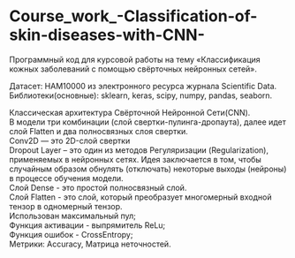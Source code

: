 # Course_work_-Classification-of-skin-diseases-with-CNN-
Программный код для курсовой работы на тему «Классификация кожных заболеваний с помощью свёрточных нейронных сетей».  

Датасет: HAM10000 из электронного ресурса журнала Scientific Data.  
Библиотеки(основные): sklearn, keras, scipy, numpy, pandas, seaborn.  

Классическая архитектура Свёрточной Нейронной Сети(CNN).  
В модели три комбинации (слой свертки-пулинга-дропаута), далее идет слой Flatten и два полносвязных слоя свертки.  
Conv2D — это 2D-слой свертки  
Dropout Layer – это один из методов Регуляризации (Regularization), применяемых в нейронных сетях. Идея заключается в том, чтобы случайным образом обнулять (отключать) некоторые выходы (нейроны) в процессе обучения модели.  
Слой Dense - это простой полносвязный слой.  
Слой Flatten - это слой, который преобразует многомерный входной тензор в одномерный тензор.  
Использован максимальный пул;  
Функция активации - выпрямитель ReLu;  
Функция ошибок - CrossEntropy;  
Метрики: Accuracy, Матрица неточностей.  



